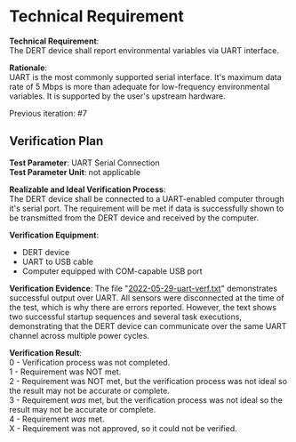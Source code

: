 # Technical Requirement

**Technical Requirement**:  
The DERT device shall report environmental variables via UART interface.

**Rationale**:  
UART is the most commonly supported serial interface. It's maximum data rate of 5 Mbps is more than adequate for low-frequency environmental variables. It is supported by the user's upstream hardware.

Previous iteration: #7

## Verification Plan

**Test Parameter**: UART Serial Connection  
**Test Parameter Unit**: not applicable

**Realizable and Ideal Verification Process**:  
The DERT device shall be connected to a UART-enabled computer through it's serial port. The requirement will be met if data is successfully shown to be transmitted from the DERT device and received by the computer.

**Verification Equipment**:  
- DERT device
- UART to USB cable
- Computer equipped with COM-capable USB port

**Verification Evidence**:
The file "[2022-05-29-uart-verf.txt](2022-05-29-uart-verf.txt)" demonstrates successful output over UART. All sensors were disconnected at the time of the test, which is why there are errors reported. However, the text shows two successful startup sequences and several task executions, demonstrating that the DERT device can communicate over the same UART channel across multiple power cycles.

**Verification Result**:  
0 - Verification process was not completed.  
1 - Requirement was NOT met.  
2 - Requirement was NOT met, but the verification process was not ideal so the result may not be accurate or complete.  
3 - Requirement *was* met, but the verification process was not ideal so the result may not be accurate or complete.  
4 - Requirement *was* met.  
X - Requirement was not approved, so it could not be verified.